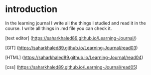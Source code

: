 
# introduction

In the learning journal I write all the things I studied and read it in the course. I write all things in .md file you can check it.


 [text editor] (https://saharkhaled89.github.io/Learning-Journal/)
 
 [GIT] (https://saharkhaled89.github.io/Learning-Journal/read03)
 
 [HTML] (https://saharkhaled89.github.io/Learning-Journal/read04)
 
 [css] (https://saharkhaled89.github.io/Learning-Journal/read05)


